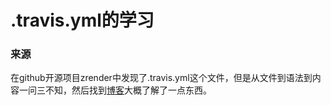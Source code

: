 # .travis.yml的学习

### 来源

在github开源项目zrender中发现了.travis.yml这个文件，但是从文件到语法到内容一问三不知，然后找到[博客](https://blog.csdn.net/albertsh/article/details/125581553)大概了解了一点东西。